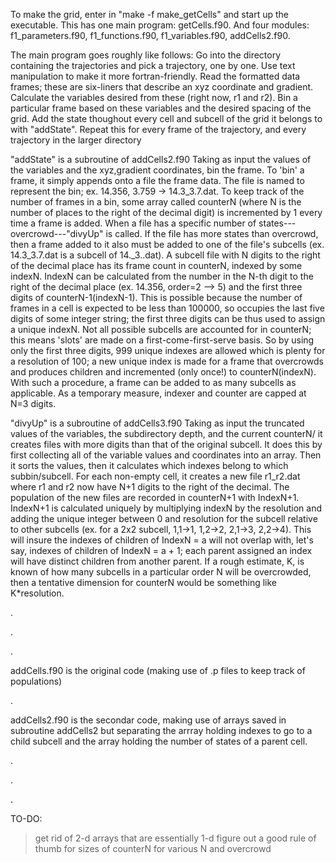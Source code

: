To make the grid, enter in "make -f make_getCells" and start up the executable.
This has one main program: getCells.f90.
And four modules: f1_parameters.f90, f1_functions.f90, f1_variables.f90, addCells2.f90.

The main program goes roughly like follows:
Go into the directory containing the trajectories and pick a trajectory, one by one.
Use text manipulation to make it more fortran-friendly.
Read the formatted data frames; these are six-liners that describe an xyz coordinate and gradient.
Calculate the variables desired from these (right now, r1 and r2).
Bin a particular frame based on these variables and the desired spacing of the grid.
Add the state thoughout every cell and subcell of the grid it belongs to with "addState".
Repeat this for every frame of the trajectory, and every trajectory in the larger directory

"addState" is a subroutine of addCells2.f90
Taking as input the values of the variables and the xyz,gradient coordinates, bin the frame.
To 'bin' a frame, it simply appends onto a file the frame data.
The file is named to represent the bin; ex. 14.356, 3.759 -> 14.3_3.7.dat.
To keep track of the number of frames in a bin, some array called counterN (where N is the number of places to the right of the decimal digit) is incremented by 1 every time a frame is added.
When a file has a specific number of states---overcrowd---"divyUp" is called.
If the file has more states than overcrowd, then a frame added to it also must be added to one of the file's subcells (ex. 14.3_3.7.dat is a subcell of 14._3..dat).
A subcell file with N digits to the right of the decimal place has its frame count in counterN, indexed by some indexN. IndexN can be calculated from the number in the N-th digit to the right of the decimal place (ex. 14.356, order=2 --> 5) and the first three digits of counterN-1(indexN-1).
This is possible because the number of frames in a cell is expected to be less than 100000, so occupies the last five digits of some integer string; the first three digits can be thus used to assign a unique indexN.
Not all possible subcells are accounted for in counterN; this means 'slots' are made on a first-come-first-serve basis.
So by using only the first three digits, 999 unique indexes are allowed which is plenty for a resolution of 100; a new unique index is made for a frame that overcrowds and produces children and incremented (only once!) to counterN(indexN).
With such a procedure, a frame can be added to as many subcells as applicable.
As a temporary measure, indexer and counter are capped at N=3 digits.

"divyUp" is a subroutine of addCells3.f90
Taking as input the truncated values of the variables, the subdirectory depth, and the current counterN/ it creates files with more digits than that of the original subcell.
It does this by first collecting all of the variable values and coordinates into an array.
Then it sorts the values, then it calculates which indexes belong to which subbin/subcell.
For each non-empty cell, it creates a new file r1_r2.dat where r1 and r2 now have N+1 digits to the right of the decimal.
The population of the new files are recorded in counterN+1 with IndexN+1.
IndexN+1 is calculated uniquely by multiplying indexN by the resolution and adding the unique integer between 0 and resolution for the subcell relative to other subcells (ex. for a 2x2 subcell, 1,1->1, 1,2->2, 2,1->3, 2,2->4).
This will insure the indexes of children of IndexN = a will not overlap with, let's say, indexes of children of IndexN = a + 1; each parent assigned an index will have distinct children from another parent.
If a rough estimate, K, is known of how many subcells in a particular order N will be overcrowded, then a tentative dimension for counterN would be something like K*resolution.

.

.

.

addCells.f90 is the original code (making use of .p files to keep track of populations)

.

addCells2.f90 is the secondar code, making use of arrays saved in subroutine addCells2 but separating the arrray holding indexes to go to a child subcell and the array holding the number of states of a parent cell.

.

.

.

TO-DO:
 > get rid of 2-d arrays that are essentially 1-d
 > figure out a good rule of thumb for sizes of counterN for various N and overcrowd

